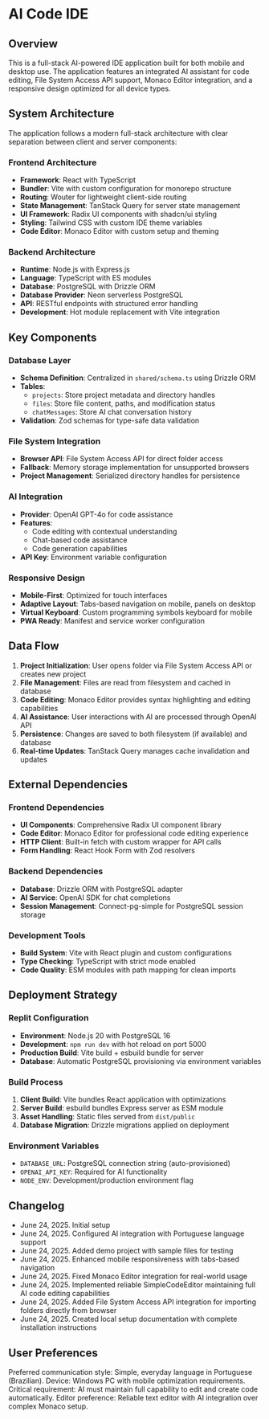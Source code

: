 # AI Code IDE

## Overview

This is a full-stack AI-powered IDE application built for both mobile and desktop use. The application features an integrated AI assistant for code editing, File System Access API support, Monaco Editor integration, and a responsive design optimized for all device types.

## System Architecture

The application follows a modern full-stack architecture with clear separation between client and server components:

### Frontend Architecture
- **Framework**: React with TypeScript
- **Bundler**: Vite with custom configuration for monorepo structure
- **Routing**: Wouter for lightweight client-side routing
- **State Management**: TanStack Query for server state management
- **UI Framework**: Radix UI components with shadcn/ui styling
- **Styling**: Tailwind CSS with custom IDE theme variables
- **Code Editor**: Monaco Editor with custom setup and theming

### Backend Architecture
- **Runtime**: Node.js with Express.js
- **Language**: TypeScript with ES modules
- **Database**: PostgreSQL with Drizzle ORM
- **Database Provider**: Neon serverless PostgreSQL
- **API**: RESTful endpoints with structured error handling
- **Development**: Hot module replacement with Vite integration

## Key Components

### Database Layer
- **Schema Definition**: Centralized in `shared/schema.ts` using Drizzle ORM
- **Tables**:
  - `projects`: Store project metadata and directory handles
  - `files`: Store file content, paths, and modification status
  - `chatMessages`: Store AI chat conversation history
- **Validation**: Zod schemas for type-safe data validation

### File System Integration
- **Browser API**: File System Access API for direct folder access
- **Fallback**: Memory storage implementation for unsupported browsers
- **Project Management**: Serialized directory handles for persistence

### AI Integration
- **Provider**: OpenAI GPT-4o for code assistance
- **Features**:
  - Code editing with contextual understanding
  - Chat-based code assistance
  - Code generation capabilities
- **API Key**: Environment variable configuration

### Responsive Design
- **Mobile-First**: Optimized for touch interfaces
- **Adaptive Layout**: Tabs-based navigation on mobile, panels on desktop
- **Virtual Keyboard**: Custom programming symbols keyboard for mobile
- **PWA Ready**: Manifest and service worker configuration

## Data Flow

1. **Project Initialization**: User opens folder via File System Access API or creates new project
2. **File Management**: Files are read from filesystem and cached in database
3. **Code Editing**: Monaco Editor provides syntax highlighting and editing capabilities
4. **AI Assistance**: User interactions with AI are processed through OpenAI API
5. **Persistence**: Changes are saved to both filesystem (if available) and database
6. **Real-time Updates**: TanStack Query manages cache invalidation and updates

## External Dependencies

### Frontend Dependencies
- **UI Components**: Comprehensive Radix UI component library
- **Code Editor**: Monaco Editor for professional code editing experience
- **HTTP Client**: Built-in fetch with custom wrapper for API calls
- **Form Handling**: React Hook Form with Zod resolvers

### Backend Dependencies
- **Database**: Drizzle ORM with PostgreSQL adapter
- **AI Service**: OpenAI SDK for chat completions
- **Session Management**: Connect-pg-simple for PostgreSQL session storage

### Development Tools
- **Build System**: Vite with React plugin and custom configurations
- **Type Checking**: TypeScript with strict mode enabled
- **Code Quality**: ESM modules with path mapping for clean imports

## Deployment Strategy

### Replit Configuration
- **Environment**: Node.js 20 with PostgreSQL 16
- **Development**: `npm run dev` with hot reload on port 5000
- **Production Build**: Vite build + esbuild bundle for server
- **Database**: Automatic PostgreSQL provisioning via environment variables

### Build Process
1. **Client Build**: Vite bundles React application with optimizations
2. **Server Build**: esbuild bundles Express server as ESM module
3. **Asset Handling**: Static files served from `dist/public`
4. **Database Migration**: Drizzle migrations applied on deployment

### Environment Variables
- `DATABASE_URL`: PostgreSQL connection string (auto-provisioned)
- `OPENAI_API_KEY`: Required for AI functionality
- `NODE_ENV`: Development/production environment flag

## Changelog
- June 24, 2025. Initial setup
- June 24, 2025. Configured AI integration with Portuguese language support
- June 24, 2025. Added demo project with sample files for testing
- June 24, 2025. Enhanced mobile responsiveness with tabs-based navigation
- June 24, 2025. Fixed Monaco Editor integration for real-world usage
- June 24, 2025. Implemented reliable SimpleCodeEditor maintaining full AI code editing capabilities
- June 24, 2025. Added File System Access API integration for importing folders directly from browser
- June 24, 2025. Created local setup documentation with complete installation instructions

## User Preferences

Preferred communication style: Simple, everyday language in Portuguese (Brazilian).
Device: Windows PC with mobile optimization requirements.
Critical requirement: AI must maintain full capability to edit and create code automatically.
Editor preference: Reliable text editor with AI integration over complex Monaco setup.